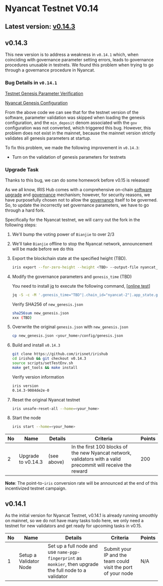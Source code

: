 # Nyancat Testnet V0.14

## Latest version: [v0.14.3](https://github.com/irisnet/irishub/releases/tag/v0.14.3)

## v0.14.3

This new version is to address a weakness in `v0.14.1` which, when coinciding with governance parameter setting errors, leads to governance procedures unusable in testnets.
We found this problem when trying to go through a governance procedure in Nyancat.

### Bug Details in `v0.14.1`

[Testnet Genesis Parameter Verification](https://github.com/irisnet/irishub/blob/v0.14.1/modules/gov/params.go#L362)

[Nyancat Genesis Configuration](../config/genesis.json#L90)

From the above code we can see that for the testnet version of the software, parameter validation was skipped when loading the genesis configuration, and the `min_deposit` denom associated with the `gov` configuration was not converted, which triggered this bug. However, this problem does not exist in the mainnet, because the mainnet version strictly validates all genesis parameters at startup.

To fix this problem, we made the following improvement in `v0.14.3`:

- Turn on the validation of genesis parameters for testnets

### Upgrade Task

Thanks to this bug, we can do some homework before v0.15 is released!

As we all know, IRIS Hub comes with a comprehensive on-chain [software upgrade](https://www.irisnet.org/docs/features/upgrade.html) and [governance](https://www.irisnet.org/docs/features/governance.html) mechanism; however, for security reasons, we have purposefully chosen not to allow the [governance](https://www.irisnet.org/docs/features/governance.html) itself to be governed.  So, to update the incorrectly set governance parameters, we have to go through a hard fork.

Specifically for the Nyancat testnet, we will carry out the fork in the following steps:

1. We'll bump the voting power of `Bianjie` to over 2/3

2. We'll take `Bianjie` offline to stop the Nyancat network, announcement will be made before we do this

3. Export the blockchain state at the specified height (TBD).

    ```bash
    iris export --for-zero-height --height <TBD> --output-file nyancat_export.json
    ```

4. Modify the governance parameters and `genesis_time` (TBD)

    You need to install [jq](https://stedolan.github.io/jq/) to execute the following command, [[online test](https://jqplay.org/s/jTO8nHeCGb)]

    ```bash
    jq -S -c -M '.genesis_time="TBD"|.chain_id="nyancat-2"|.app_state.gov.params = (.app_state.gov.params | .critical_min_deposit[0] = {"denom": "iris-atto", "amount": "100000000000000000000"}|.important_min_deposit[0] = {"denom": "iris-atto", "amount": "100000000000000000000"}|.normal_min_deposit[0] = {"denom": "iris-atto", "amount": "50000000000000000000"})' nyancat_export.json > new_genesis.json
    ```

    Verify SHA256 of `new_genesis.json`

    ```bash
    sha256sum new_genesis.json
    xxx (TBD)
    ```

5. Overwrite the original `genesis.json` with `new_genesis.json`

    ```bash
    cp new_genesis.json <your_home>/config/genesis.json
    ```

6. Build and install `v0.14.3`

    ```bash
    git clone https://github.com/irisnet/irishub
    cd irishub && git checkout v0.14.3
    source scripts/setTestEnv.sh
    make get_tools && make install
    ```

    Verify version information

    ```bash
    iris version
    0.14.3-9084de2e-0
    ```

7. Reset the original Nyancat testnet

    ```bash
    iris unsafe-reset-all --home=<your_home>
    ```

8. Start the node

    ```bash
    iris start --home=<your_home>
    ```

| No | Name | Details | Criteria | Points |
| ---- | ---------------------------------------------- | ------------------------------------------------------------ | ------------------------------------------------------------ | ------ |
|  2   | Upgrade to v0.14.3 | (see above) | In the first 100 blocks of the new Nyancat network, validators with a valid precommit will receive the reward | 200 |

**Note**: The point-to-`iris` conversion rate will be announced at the end of this incentivized testnet campaign.

## v0.14.1

As the initial version for Nyancat Testnet, v0.14.1 is already running smoothly on mainnet, so we do not have many tasks todo here, we only need a testnet for new validators and get ready for upcoming tasks in v0.15.

| No   | Name                                           | Details                                                      | Criteria                                                     | Points |
| ---- | ---------------------------------------------- | ------------------------------------------------------------ | ------------------------------------------------------------ | ------ |
| 1    | Setup a Validator Node                         | Set up a full node and use `name-pgp-fingerprint` as `monkier`, then upgrade the full node to a validator | Submit your IP and the team could visit the port of your node | N/A    |
